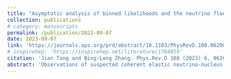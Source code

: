```yaml
---
title: "Asymptotic analysis of binned likelihoods and the neutrino floor"
collection: publications
# category: manuscripts
permalink: /publication/2023-09-07
date: 2023-09-07
link: 'https://journals.aps.org/prd/abstract/10.1103/PhysRevD.108.062004'
# inspirehep: 'https://inspirehep.net/literature/1784059'
citation: 'Jian Tang and Bing-Long Zhang. Phys.Rev.D 108 (2023) 6, 062004'
abstract: 'Observations of suspected coherent elastic neutrino-nucleus scatterings by dark matter direct detection experiments highlight the need for an investigation into the so-called “neutrino floor.” We focus on the discovery limit, a statistical concept to identify the neutrino floor, and analyze the asymptotic behavior of the profile binned likelihood ratio test statistic where the likelihood is constructed by variate from events in each bin and pull terms from neutrino fluxes. To achieve the asymptotic result, we propose two novel methods: (i) the asymptotic-analytic method, which furnishes the analytic result for large statistics, is applicable for more extra nuisance parameters, and enables the identification of the most relevant parameters in the statistical analysis; (ii) the quasi-Asimov dataset, which is analogous to the Asimov dataset but with improved speed. Applying our methods to the neutrino floor, we significantly accelerate the computation procedure compared to the previous literature, and successfully address cases where the Asimov dataset fails. Our derivation on the asymptotic behavior of the test statistic not only facilitates research into the impact of neutrinos on the search for dark matter, but may also prove relevant in similar application scenarios.'
---
```


